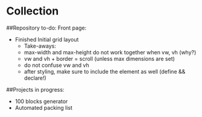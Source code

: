 # Collection

##Repository to-do:
 Front page:
 * Finished Initial grid layout
   * Take-aways:
    * max-width and max-height do not work together when vw, vh (why?)
    * vw and vh + border = scroll (unless max dimensions are set)
    * do not confuse vw and vh
    * after styling, make sure to include the element as well (define && declare!)
  
  
##Projects in progress:
  - 100 blocks generator
  - Automated packing list
